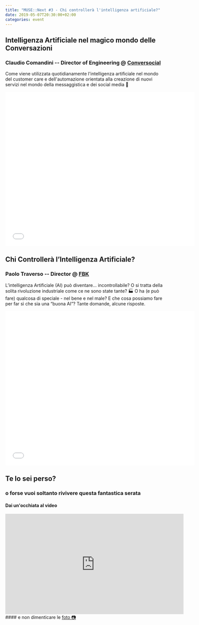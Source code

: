 ```yaml
---
title: "MUSE::Next #3 - Chi controllerà l'intelligenza artificiale?"
date: 2019-05-07T20:30:00+02:00
categories: event
---
```


## Intelligenza Artificiale nel magico mondo delle Conversazioni

### Claudio Comandini -- Director of Engineering @ [Conversocial](https://www.conversocial.com/)

Come viene utilizzata quotidianamente l'intelligenza artificiale nel mondo del customer care e dell'automazione orientata alla creazione di nuovi servizi nel mondo della messaggistica e dei social media 👥

<iframe src="//www.slideshare.net/slideshow/embed_code/key/GZisONfdOEMLQt" width="595" height="485" frameborder="0" marginwidth="0" marginheight="0" scrolling="no" allowfullscreen> </iframe>

## Chi Controllerà l’Intelligenza Artificiale?

### Paolo Traverso -- Director @ [FBK](//www.fbk.eu)

L’intelligenza Artificiale (AI) può diventare… incontrollabile? O si tratta della solita rivoluzione industriale come ce ne sono state tante? 🏭 O ha (e può fare) qualcosa di speciale - nel bene e nel male? E che cosa possiamo fare per far sì che sia una “buona AI”? Tante domande, alcune risposte.

<iframe src="//www.slideshare.net/slideshow/embed_code/key/Mj6oLkpRLvOcGa" width="595" height="485" frameborder="0" marginwidth="0" marginheight="0" scrolling="no" allowfullscreen> </iframe>

## Te lo sei perso?

### o forse vuoi soltanto rivivere questa fantastica serata

<section class="fb-links">

#### Dai un'occhiata al video

<iframe width="560" height="315" src="https://www.youtube.com/embed/tYcnLjNjAGc" frameborder="0" allow="accelerometer; autoplay; clipboard-write; encrypted-media; gyroscope; picture-in-picture" allowfullscreen></iframe>
#### e non dimenticare le <a id="fb_photo_album" class="btn-facebook" target="_blank" href="//bit.ly/musenext3p">foto &#128247;</a>
</section>

